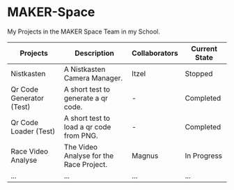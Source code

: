 # MAKER-Space
My Projects in the MAKER Space Team in my School.

| Projects                     | Description                              | Collaborators  | Current State    |
|------------------------------|------------------------------------------|----------------|------------------|
| Nistkasten                   | A Nistkasten Camera Manager.             | Itzel          | Stopped          |
| Qr Code Generator (Test)     | A short test to generate a qr code.      | -              | Completed        |
| Qr Code Loader (Test)        | A short test to load a qr code from PNG. | -              | Completed        |
| Race Video Analyse           | The Video Analyse for the Race Project.  | Magnus         | In Progress      |
| ...                          | ...                                      | ...            | ...              |
